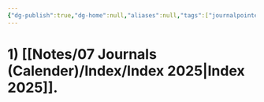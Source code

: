 ```yaml
---
{"dg-publish":true,"dg-home":null,"aliases":null,"tags":["journalpointer"],"permalink":"/notes/07-journals-calender/journal/","dgPassFrontmatter":true,"updated":"2025-05-19T10:27:31.109+05:30"}
---
```



# 1) [[Notes/07 Journals (Calender)/Index/Index 2025\|Index 2025]].